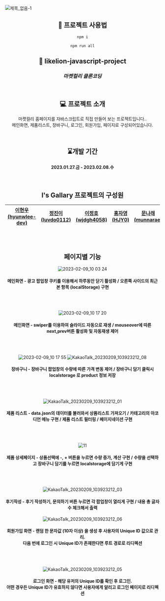 ![제목_없음-1](https://user-images.githubusercontent.com/92195610/232568683-4ff85234-792f-429d-b0c8-a78766fdc88f.png)

<div align="center">

## 🚀 프로젝트 사용법

```sh
npm i

npm run all
```

## 🦁 likelion-javascript-project
### _마켓컬리 클론코딩_
<br>

## 💻 프로젝트 소개

마켓컬리 홈페이지를 자바스크립트로 직접 만들어 보는 프로젝트입니다..  <br>
메인화면, 제품리스트, 장바구니, 로그인, 회원가입, 페이지로 구성되어있습니다. 

<br>

## ⌛개발 기간
#### 2023.01.27.금 - 2023.02.08.수

<br>

## I's Gallary 프로젝트의 구성원

|[이현우(hyunwlee-dev)](https://github.com/hyunwlee-dev)|[정진이(luvdo0112)](https://github.com/luvdo0112)|[이정호(wjdgh4058)](https://github.com/wjdgh4058)|[홍자영(HJY0)](https://github.com/HJY0)|[문나래(munnarae)](https://github.com/munnarae)|
|------|---|---|---|---|

<br>
<br>
  
## 페이지별 기능
![2023-02-09_10 03 24](https://user-images.githubusercontent.com/92195610/232567121-6f373641-ca72-4930-b9d8-a0f54cd883c8.png)
  
#### 메인화면 - 광고 팝업창 쿠키를 이용해서 하루동안 닫기 활성화 / 오른쪽 사이드의 최근 본 항목 (localStorage) 구현

<br>
<br>
  
![2023-02-09_10 17 20](https://user-images.githubusercontent.com/92195610/232567134-d5ac9d0e-a92a-4d7c-b5f9-da54ceb0caa2.png)
  
#### 메인화면 - swiper를 이용하여 슬라이드 자동으로 재생 / mouseover에 따른 next,prev버튼 활성화 및 자동재생 제어
 
<br>
<br>
  
![2023-02-09_10 17 55](https://user-images.githubusercontent.com/92195610/232567152-2cbbd344-b24d-4fae-b295-102347474a37.png)
![KakaoTalk_20230209_103923212_08](https://user-images.githubusercontent.com/92195610/232567222-5d86ad4d-8ab3-40ee-abe7-cb718fb40c5c.png)
  
#### 장바구니 - 장바구니 팝업창의 수량에 따른 가격 변동 제어 / 장바구니 담기 클릭시 localstorage 로 product 정보 저장
  
<br>
<br>  
  
![KakaoTalk_20230209_103923212_01](https://user-images.githubusercontent.com/92195610/232574537-7a5c4825-1d94-4583-acaa-765dfbf983f5.png)
  
#### 제품 리스트 - data.json의 데이터를 불러와서 상품리스트 가져오기 / 카테고리의 아코디언 메뉴 구현 / 제품 리스트 필터링 / 페이지네이션 구현
  
<br>
<br>  
  
![11](https://user-images.githubusercontent.com/92195610/232573987-b9ebbf86-4506-45cb-83a7-3c494a2d20d3.png)

#### 제품 상세페이지 - 상품선택에 -, + 버튼을 누르면 수량 증가, 계산 구현 / 수량을 선택하고 장바구니 담기를 누르면 localstorage에 담기게 구현
  
<br>
<br>   
  
![KakaoTalk_20230209_103923212_03](https://user-images.githubusercontent.com/92195610/232568812-3827515d-512f-4e9e-9898-0eb98b980826.png)
  
#### 후기작성 - 후기 작성하기, 문의하기 버튼 누르면 각 팝업창이 열리게 구현 / 내용 총 글자 수 체크해서 출력 
 
![KakaoTalk_20230209_103923212_06](https://user-images.githubusercontent.com/92195610/232567243-8a7ae4d3-9f13-416d-9f0d-af310271b301.png)
  
 #### 회원가입 화면 - 랜덤 한 문자값 (10자 이상) 을 생성 후 사용자의 Unique ID 값으로 관리. <br/> 다음 번에 로그인 시 Unique ID가 존재한다면 루트 경로로 리디렉션
  
<br>
<br>   
  
![KakaoTalk_20230209_103923212_05](https://user-images.githubusercontent.com/92195610/232567253-a15783d1-e9a9-4e3a-87b3-905d625fc355.png)
  
#### 로그인 화면 - 해당 유저의 Unique ID를 확인 후 로그인. <br/> 어떤 경우든 Unique ID가 유효하지 않다면 사용자에게 알리고 로그인 페이지로 리디렉션
  
  
  
  
